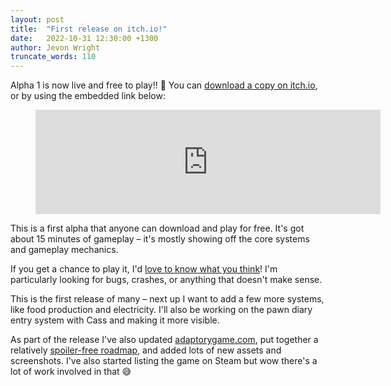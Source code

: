 ```yaml
---
layout: post
title:  "First release on itch.io!"
date:   2022-10-31 12:30:00 +1300
author: Jevon Wright
truncate_words: 110
---
```


Alpha 1 is now live and free to play!! 🥳 You can
[download a copy on itch.io](https://soundasleepful.itch.io/adaptory),
or by using the embedded link below:

<figure class="itch">
  <iframe src="https://itch.io/embed/1764047?linkback=true&amp;bg_color=2c364e&amp;fg_color=d9d9d9&amp;link_color=F1DA92&amp;border_color=1c263e" width="552" height="167" frameborder="0"><a href="https://soundasleepful.itch.io/adaptory">Adaptory by soundasleepful</a></iframe>
</figure>

This is a first alpha that anyone can download and play for free. It's got about 15 minutes of gameplay – it's mostly showing off the core systems and gameplay mechanics.

If you get a chance to play it, I'd [love to know what you think](mailto:jevon@stormcloak.games)!
I'm particularly looking for bugs, crashes, or anything that doesn't make sense.

This is the first release of many – next up I want to add a few more systems, like food production and electricity.
I'll also be working on the pawn diary entry system with Cass and making it more visible.

As part of the release I've also updated [adaptorygame.com](https://adaptorygame.com),
put together a relatively [spoiler-free roadmap](https://adaptorygame.com/roadmap),
and added lots of new assets and screenshots.
I've also started listing the game on Steam but wow there's a lot of work involved in that 😅
